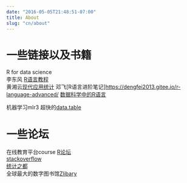 ```yaml
---
date: "2016-05-05T21:48:51-07:00"
title: About
slug: "cn/about"
---
```


# 一些链接以及书籍

R for data science   
李东风 [R语言教程](https://www.math.pku.edu.cn/teachers/lidf/)    
黄湘云[现代应用统计](https://github.com/XiangyunHuang) 
邓飞[R语言进阶笔记]https://dengfei2013.gitee.io/r-language-advanced/
[数据科学中的R语言](https://bookdown.org/wangminjie/R4DS/)

机器学习mlr3
超快的[data.table](https://github.com/Rdatatable/data.table)

# 一些论坛
在线教育平台course
[R论坛](https://www.r-bloggers.com/)   
[stackoverflow](https://stackoverflow.com/)    
[统计之都](https://cosx.org/)    
全球最大的数字图书馆[Zlibary](https://zh.z-lib.org/)